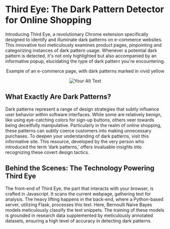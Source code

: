# Third Eye: The Dark Pattern Detector for Online Shopping

Introducing Third Eye, a revolutionary Chrome extension specifically designed to identify and illuminate dark patterns on e-commerce websites. This innovative tool meticulously examines product pages, pinpointing and categorizing instances of dark pattern usage. Whenever a potential dark pattern is detected, it's not only highlighted but also accompanied by an informative popup, elucidating the type of dark pattern you're encountering.

<p align = "center">
    Example of an e-commerce page, with dark patterns marked in vivid yellow
</p>

<div align="center">
    <img src="https://drive.google.com/uc?export=view&id=1UOQi7rOx1WI0lw--DsNy1u62YwvQTAru" alt="Your Alt Text">
</div>


## What Exactly Are Dark Patterns?

Dark patterns represent a range of design strategies that subtly influence user behavior within software interfaces. While some are relatively benign, like using eye-catching colors for sign-up buttons, others veer towards being deceitfully manipulative. Particularly in the realm of online shopping, these patterns can subtly coerce customers into making unnecessary purchases. To deepen your understanding of dark patterns, visit this informative site. This resource, developed by the very person who introduced the term ‘dark patterns,’ offers invaluable insights into recognizing these covert design tactics.

## Behind the Scenes: The Technology Powering Third Eye

The front-end of Third Eye, the part that interacts with your browser, is crafted in Javascript. It scans the current webpage, gathering text for analysis. The heavy lifting happens in the back-end, where a Python-based server, utilizing Flask, processes this text. Here, Bernoulli Naive Bayes models meticulously classify the text snippets. The training of these models is grounded in research data supplemented by meticulously annotated datasets, ensuring a high level of accuracy in detecting dark patterns.


